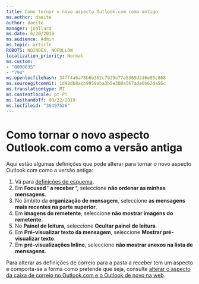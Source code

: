 ```yaml
---
title: Como tornar o novo aspecto Outlook.com como antigo
ms.author: daeite
author: daeite
manager: joallard
ms.date: 6/20/2019
ms.audience: Admin
ms.topic: article
ROBOTS: NOINDEX, NOFOLLOW
localization_priority: Normal
ms.custom:
- "8000035"
- "794"
ms.openlocfilehash: 34ff4a6a78b6b362c7929e77e8369d2d6e05c868
ms.sourcegitcommit: 1d98db8acb9959aba3b5e308a567ade6b62da56c
ms.translationtype: MT
ms.contentlocale: pt-PT
ms.lasthandoff: 08/22/2019
ms.locfileid: "36497526"
---
```

# <a name="how-to-make-the-new-outlookcom-look-like-the-old-version"></a>Como tornar o novo aspecto Outlook.com como a versão antiga

Aqui estão algumas definições que pode alterar para tornar o novo aspecto Outlook.com como a versão antiga:

1. Vá para [definições de esquema](https://outlook.live.com/mail/options/mail/layout).
1. Em **Focused ' a receber '**, seleccione **não ordenar as minhas mensagens**.
1. No âmbito da **organização de mensagem**, seleccione **as mensagens mais recentes na parte superior**.
1. Em **imagens do remetente**, seleccione **não mostrar imagens do remetente**.
1. No **Painel de leitura**, seleccione **Ocultar painel de leitura**.
1. Em **Pré-visualizar texto da mensagem**, seleccione **Mostrar pré-visualizar texto**.
1. Em **pré-visualizações Inline**, seleccione **não mostrar anexos na lista de mensagens**.

Para alterar as definições de correio para a pasta a receber tem um aspecto e comporta-se a forma como pretende que seja, consulte [alterar o aspecto da caixa de correio no Outlook.com e o Outlook de novo na web](https://support.office.com/article/b41c2ecb-f23c-42b3-b7f8-659646d5e58c?wt.mc_id=Office_Outlook_com_Alchemy).